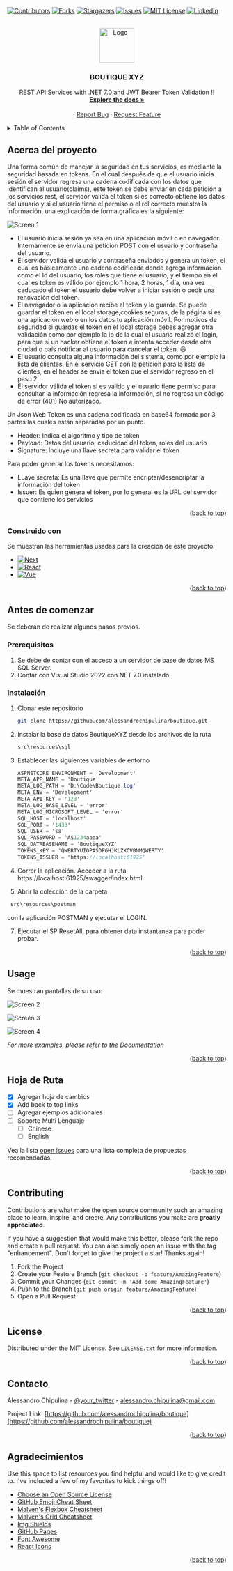 <a name="readme-top"></a>

[![Contributors][contributors-shield]][contributors-url]
[![Forks][forks-shield]][forks-url]
[![Stargazers][stars-shield]][stars-url]
[![Issues][issues-shield]][issues-url]
[![MIT License][license-shield]][license-url]
[![LinkedIn][linkedin-shield]][linkedin-url]

<!-- PROJECT LOGO -->
<br/>
<div align="center">
  <a href="https://github.com/alessandrochipulina/boutique/tree/main">
    <img src="image/logo.png" alt="Logo" width="80" height="80">
  </a>

  <h3 align="center">BOUTIQUE XYZ</h3>

  <p align="center">
    REST API Services with .NET 7.0 and JWT Bearer Token Validation !!
    <br />
    <a href="https://github.com/alessandrochipulina/boutique/tree/main"><strong>Explore the docs »</strong></a>
    <br />
    <br />    
    ·
    <a href=https://github.com/alessandrochipulina/boutique/tree/main/issues/new?labels=bug&template=bug-report---.md">Report Bug</a>
    ·
    <a href="https://github.com/alessandrochipulina/boutique/tree/main/issues/new?labels=enhancement&template=feature-request---.md">Request Feature</a>
  </p>
</div>

<!-- TABLE OF CONTENTS -->
<details>
  <summary>Table of Contents</summary>
  <ol>
    <li>
      <a href="#about-the-project">About The Project</a>
      <ul>
        <li><a href="#built-with">Built With</a></li>
      </ul>
    </li>
    <li>
      <a href="#getting-started">Getting Started</a>
      <ul>
        <li><a href="#prerequisites">Prerequisites</a></li>
        <li><a href="#installation">Installation</a></li>
      </ul>
    </li>
    <li><a href="#usage">Usage</a></li>
    <li><a href="#roadmap">Roadmap</a></li>
    <li><a href="#contributing">Contributing</a></li>
    <li><a href="#license">License</a></li>
    <li><a href="#contact">Contact</a></li>
    <li><a href="#acknowledgments">Acknowledgments</a></li>
  </ol>
</details>

<!-- ABOUT THE PROJECT -->
## Acerca del proyecto

Una forma común de manejar la seguridad en tus servicios, es mediante la seguridad basada en tokens. En el cual después de que el usuario inicia sesión el servidor regresa una cadena codificada con los datos que identifican al usuario(claims), este token se debe enviar en cada petición a los servicios rest, el servidor valida el token si es correcto obtiene los datos del usuario y si el usuario tiene el permiso o el rol correcto muestra la información, una explicación de forma gráfica es la siguiente:

![Screen 1][screen1]

* El usuario inicia sesión ya sea en una aplicación móvil o en navegador. Internamente se envía una petición POST con el usuario y contraseña del usuario.
* El servidor valida el usuario y contraseña enviados y genera un token, el cual es básicamente una cadena codificada donde agrega información como el Id del usuario, los roles que tiene el usuario, y el tiempo en el cual es token es válido por ejemplo 1 hora, 2 horas, 1 día, una vez caducado el token el usuario debe volver a iniciar sesión o pedir una renovación del token.
* El navegador o la aplicación recibe el token y lo guarda. Se puede guardar el token en el local storage,cookies seguras, de la página si es una aplicación web o en los datos tu aplicación móvil. Por motivos de seguridad si guardas el token en el local storage debes agregar otra validación como por ejemplo la ip de la cual el usuario realizó el login, para que si un hacker obtiene el token e intenta acceder desde otra ciudad o país notificar al usuario para cancelar el token. :smile:
* El usuario consulta alguna información del sistema, como por ejemplo la lista de clientes. En el servicio GET con la petición para la lista de clientes, en el header se envia el token que el servidor regreso en el paso 2.
* El servidor válida el token si es válido y el usuario tiene permiso para consultar la información regresa la información, si no regresa un código de error (401) No autorizado.

Un Json Web Token es una cadena codificada en base64 formada por 3 partes las cuales están separadas por un punto.

* Header: Indica el algoritmo y tipo de token
* Payload: Datos del usuario, caducidad del token, roles del usuario
* Signature: Incluye una llave secreta para validar el token

Para poder generar los tokens necesitamos:
* LLave secreta: Es una llave que permite encriptar/desencriptar la información del token
* Issuer: Es quien genera el token, por lo general es la URL del servidor que contiene los servicios

<p align="right">(<a href="#readme-top">back to top</a>)</p>

<!-- BUILD WITH -->
### Construido con

Se muestran las herramientas usadas para la creación de este proyecto:

* [![Next][Next.js]][Next-url]
* [![React][React.js]][React-url]
* [![Vue][Vue.js]][Vue-url]

<p align="right">(<a href="#readme-top">back to top</a>)</p>

<!-- GETTING STARTED -->
## Antes de comenzar

Se deberán de realizar algunos pasos previos.

### Prerequisitos

1. Se debe de contar con el acceso a un servidor de base de datos MS SQL Server.
2. Contar con Visual Studio 2022 con NET 7.0 instalado.

### Instalación

1. Clonar este repositorio
   ```sh
   git clone https://github.com/alessandrochipulina/boutique.git
   ```
3. Instalar la base de datos BoutiqueXYZ desde los archivos de la ruta
   ```sh
   src\resources\sql
   ```
4. Establecer las siguientes variables de entorno
   ```cs
   ASPNETCORE_ENVIRONMENT = 'Development'
   META_APP_NAME = 'Boutique'
   META_LOG_PATH = 'D:\Code\Boutique.log'
   META_ENV = 'Development'
   META_API_KEY = '123'
   META_LOG_BASE_LEVEL = 'error'
   META_LOG_MICROSOFT_LEVEL = 'error'
   SQL_HOST = 'localhost'
   SQL_PORT = '1433'
   SQL_USER = 'sa'
   SQL_PASSWORD = 'A$1234aaaa'
   SQL_DATABASENAME = 'BoutiqueXYZ'
   TOKENS_KEY = 'QWERTYUIOPASDFGHJKLZXCVBNMQWERTY'
   TOKENS_ISSUER = 'https://localhost:61925'
   ```
5. Correr la aplicación. Acceder a la ruta https://localhost:61925/swagger/index.html
   
6. Abrir la colección de la carpeta
  ```sh
   src\resources\postman
   ```
   con la aplicación POSTMAN y ejecutar el LOGIN.

7. Ejecutar el SP ResetAll, para obtener data instantanea para poder probar.

<p align="right">(<a href="#readme-top">back to top</a>)</p>

<!-- USAGE EXAMPLES -->
## Usage

Se muestran pantallas de su uso:

![Screen 2][screen2]

![Screen 3][screen3]

![Screen 4][screen4]

_For more examples, please refer to the [Documentation](https://github.com/alessandrochipulina/boutique)_

<p align="right">(<a href="#readme-top">back to top</a>)</p>

<!-- ROADMAP -->
## Hoja de Ruta

- [x] Agregar hoja de cambios
- [x] Add back to top links
- [ ] Agregar ejemplos adicionales
- [ ] Soporte Multi Lenguaje
    - [ ] Chinese
    - [ ] English

Vea la lista [open issues](https://github.com/alessandrochipulina/boutique) para una lista completa de propuestas recomendadas.

<p align="right">(<a href="#readme-top">back to top</a>)</p>

<!-- CONTRIBUTING -->
## Contributing

Contributions are what make the open source community such an amazing place to learn, inspire, and create. Any contributions you make are **greatly appreciated**.

If you have a suggestion that would make this better, please fork the repo and create a pull request. You can also simply open an issue with the tag "enhancement".
Don't forget to give the project a star! Thanks again!

1. Fork the Project
2. Create your Feature Branch (`git checkout -b feature/AmazingFeature`)
3. Commit your Changes (`git commit -m 'Add some AmazingFeature'`)
4. Push to the Branch (`git push origin feature/AmazingFeature`)
5. Open a Pull Request

<p align="right">(<a href="#readme-top">back to top</a>)</p>

<!-- LICENSE -->
## License

Distributed under the MIT License. See `LICENSE.txt` for more information.

<p align="right">(<a href="#readme-top">back to top</a>)</p>

<!-- CONTACT -->
## Contacto

Alessandro Chipulina - [@your_twitter](https://twitter.com/achipulina) - alessandro.chipulina@gmail.com

Project Link: [https://github.com/alessandrochipulina/boutique](https://github.com/alessandrochipulina/boutique)

<p align="right">(<a href="#readme-top">back to top</a>)</p>

<!-- ACKNOWLEDGMENTS -->
## Agradecimientos

Use this space to list resources you find helpful and would like to give credit to. I've included a few of my favorites to kick things off!

* [Choose an Open Source License](https://choosealicense.com)
* [GitHub Emoji Cheat Sheet](https://www.webpagefx.com/tools/emoji-cheat-sheet)
* [Malven's Flexbox Cheatsheet](https://flexbox.malven.co/)
* [Malven's Grid Cheatsheet](https://grid.malven.co/)
* [Img Shields](https://shields.io)
* [GitHub Pages](https://pages.github.com)
* [Font Awesome](https://fontawesome.com)
* [React Icons](https://react-icons.github.io/react-icons/search)

<p align="right">(<a href="#readme-top">back to top</a>)</p>

<!-- MARKDOWN LINKS & IMAGES -->
<!-- https://www.markdownguide.org/basic-syntax/#reference-style-links -->
[contributors-shield]: https://img.shields.io/github/contributors/othneildrew/Best-README-Template.svg?style=for-the-badge
[contributors-url]: https://github.com/alessandrochipulina/boutique/tree/main
[forks-shield]: https://img.shields.io/github/forks/othneildrew/Best-README-Template.svg?style=for-the-badge
[forks-url]: https://github.com/alessandrochipulina/boutique/tree/main
[stars-shield]: https://img.shields.io/github/stars/othneildrew/Best-README-Template.svg?style=for-the-badge
[stars-url]: https://github.com/alessandrochipulina/boutique/tree/main
[issues-shield]: https://img.shields.io/github/issues/othneildrew/Best-README-Template.svg?style=for-the-badge
[issues-url]: https://github.com/alessandrochipulina/boutique/tree/main
[license-shield]: https://img.shields.io/github/license/othneildrew/Best-README-Template.svg?style=for-the-badge
[license-url]:https://github.com/alessandrochipulina/boutique/tree/main
[linkedin-shield]: https://img.shields.io/badge/-LinkedIn-black.svg?style=for-the-badge&logo=linkedin&colorB=555
[linkedin-url]: https://www.linkedin.com/in/chipulina/
[screen1]: image/screen1.png
[screen2]: image/screen2.png
[screen3]: image/screen3.png
[screen4]: image/screen4.png
[Next.js]: https://img.shields.io/badge/-.NET%207.0-blueviolet
[Next-url]: https://dotnet.microsoft.com/es-es/download/dotnet/7.0
[React.js]: https://img.shields.io/badge/-SWAGGER-green
[React-url]: https://swagger.io/
[Vue.js]: https://img.shields.io/badge/-MSSQL-yellow
[Vue-url]: https://www.microsoft.com/es-es/sql-server/sql-server-downloads
